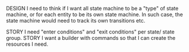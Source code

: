 DESIGN I need to think if I want all state machine to be a "type" of state machine, or for each entity to be its own state machine.
In such case, the state machine would need to track its own transitions etc.

STORY I need "enter conditions" and "exit conditions" per state/ state group.
STORY I want a builder with commands so that I can create the resources I need.
